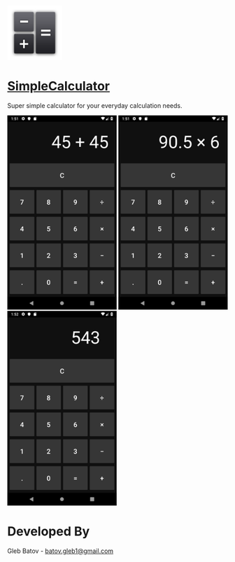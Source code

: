 <p align="left">
  <img src="https://github.com/glebbatov/SimpleCalculator/blob/master/iconNew.png?" width="125">
  <a target="_blank" href="https://play.google.com/store/apps/details?id=com.glebbatovsimplecalculator.SimpleCalculator"><h1>SimpleCalculator</h1></a>
<p>
  
Super simple calculator for your everyday calculation needs.
<p>
<p align="left">
  <img src="https://github.com/glebbatov/SimpleCalculator/blob/master/1.png" width="250">
  <img src="https://github.com/glebbatov/SimpleCalculator/blob/master/2.png" width="250">
  <img src="https://github.com/glebbatov/SimpleCalculator/blob/master/3.png" width="250">
</p>

# Developed By
Gleb Batov - batov.gleb1@gmail.com
